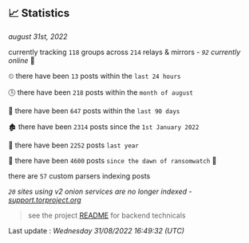 
## 📈 Statistics
_august 31st, 2022_

currently tracking `118` groups across `214` relays & mirrors - _`92` currently online_ 📡

⏲ there have been `13` posts within the `last 24 hours`

🕓 there have been `218` posts within the `month of august`

📅 there have been `647` posts within the `last 90 days`

🏚 there have been `2314` posts since the `1st January 2022`

🚀 there have been `2252` posts `last year`

🦕 there have been `4600` posts `since the dawn of ransomwatch` 🐣

there are `57` custom parsers indexing posts

_`20` sites using v2 onion services are no longer indexed - [support.torproject.org](https://support.torproject.org/onionservices/v2-deprecation/)_

> see the project [README](https://github.com/jmousqueton/ransomwatch#readme) for backend technicals



Last update : _Wednesday 31/08/2022 16:49:32 (UTC)_

